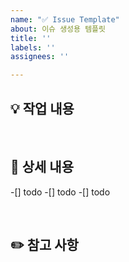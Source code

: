 ```yaml
---
name: "✅ Issue Template"
about: 이슈 생성용 템플릿
title: ''
labels: ''
assignees: ''

---
```


## 💡 작업 내용

<br>

## 📝 상세 내용

-[] todo
-[] todo
-[] todo

<br>

## ✏️ 참고 사항

<br>

